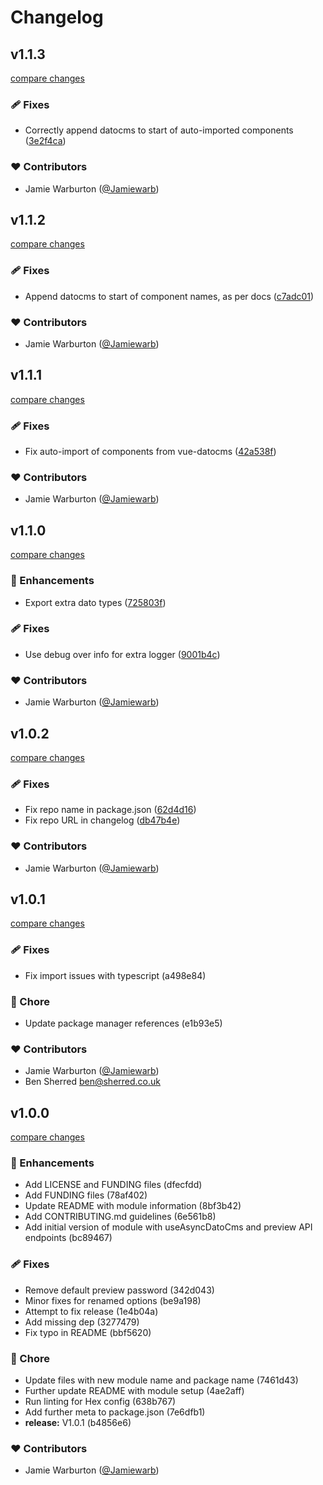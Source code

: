 # Changelog


## v1.1.3

[compare changes](https://github.com/hex-digital/nuxt-datocms/compare/v1.1.2...v1.1.3)


### 🩹 Fixes

  - Correctly append datocms to start of auto-imported components ([3e2f4ca](https://github.com/hex-digital/nuxt-datocms/commit/3e2f4ca))

### ❤️  Contributors

- Jamie Warburton ([@Jamiewarb](http://github.com/Jamiewarb))

## v1.1.2

[compare changes](https://github.com/hex-digital/nuxt-datocms/compare/v1.1.1...v1.1.2)


### 🩹 Fixes

  - Append datocms to start of component names, as per docs ([c7adc01](https://github.com/hex-digital/nuxt-datocms/commit/c7adc01))

### ❤️  Contributors

- Jamie Warburton ([@Jamiewarb](http://github.com/Jamiewarb))

## v1.1.1

[compare changes](https://github.com/hex-digital/nuxt-datocms/compare/v1.1.0...v1.1.1)


### 🩹 Fixes

  - Fix auto-import of components from vue-datocms ([42a538f](https://github.com/hex-digital/nuxt-datocms/commit/42a538f))

### ❤️  Contributors

- Jamie Warburton ([@Jamiewarb](http://github.com/Jamiewarb))

## v1.1.0

[compare changes](https://github.com/hex-digital/nuxt-datocms/compare/v1.0.2...v1.1.0)


### 🚀 Enhancements

  - Export extra dato types ([725803f](https://github.com/hex-digital/nuxt-datocms/commit/725803f))

### 🩹 Fixes

  - Use debug over info for extra logger ([9001b4c](https://github.com/hex-digital/nuxt-datocms/commit/9001b4c))

### ❤️  Contributors

- Jamie Warburton ([@Jamiewarb](http://github.com/Jamiewarb))

## v1.0.2

[compare changes](https://github.com/hex-digital/nuxt-datocms/compare/v1.0.1...v1.0.2)


### 🩹 Fixes

  - Fix repo name in package.json ([62d4d16](https://github.com/hex-digital/nuxt-datocms/commit/62d4d16))
  - Fix repo URL in changelog ([db47b4e](https://github.com/hex-digital/nuxt-datocms/commit/db47b4e))

### ❤️  Contributors

- Jamie Warburton ([@Jamiewarb](http://github.com/Jamiewarb))

## v1.0.1

[compare changes](https://github.com/hex-digital/nuxt-datocms/compare/v1.0.0...v1.0.1)


### 🩹 Fixes

  - Fix import issues with typescript (a498e84)

### 🏡 Chore

  - Update package manager references (e1b93e5)

### ❤️  Contributors

- Jamie Warburton ([@Jamiewarb](http://github.com/Jamiewarb))
- Ben Sherred <ben@sherred.co.uk>

## v1.0.0

[compare changes](https://github.com/hex-digital/nuxt-datocms/compare/v0.0.1...v1.0.0)


### 🚀 Enhancements

  - Add LICENSE and FUNDING files (dfecfdd)
  - Add FUNDING files (78af402)
  - Update README with module information (8bf3b42)
  - Add CONTRIBUTING.md guidelines (6e561b8)
  - Add initial version of module with useAsyncDatoCms and preview API endpoints (bc89467)

### 🩹 Fixes

  - Remove default preview password (342d043)
  - Minor fixes for renamed options (be9a198)
  - Attempt to fix release (1e4b04a)
  - Add missing dep (3277479)
  - Fix typo in README (bbf5620)

### 🏡 Chore

  - Update files with new module name and package name (7461d43)
  - Further update README with module setup (4ae2aff)
  - Run linting for Hex config (638b767)
  - Add further meta to package.json (7e6dfb1)
  - **release:** V1.0.1 (b4856e6)

### ❤️  Contributors

- Jamie Warburton ([@Jamiewarb](http://github.com/Jamiewarb))

